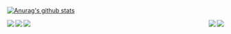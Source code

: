[![Anurag's github stats](https://github-readme-stats.vercel.app/api?username=Weltolk&show_icons=true&theme=github_dark&include_all_commits=true)](https://github.com/Weltolk)

<a href="https://github.com/Weltolk/Tool">
  <img align="left" src="https://github-readme-stats.vercel.app/api/pin/?username=Weltolk&repo=Tool&show_owner=true&theme=github_dark" />
</a>

<a href="https://github.com/Weltolk/R3nzSkin_tool">
  <img align="right" src="https://github-readme-stats.vercel.app/api/pin/?username=Weltolk&repo=R3nzSkin_tool&show_owner=true&theme=github_dark" />
</a>

<a href="https://github.com/Weltolk/weltolk_backup_qq">
  <img align="left" src="https://github-readme-stats.vercel.app/api/pin/?username=Weltolk&repo=weltolk_backup_qq&show_owner=true&theme=github_dark" />
</a>

<a href="https://github.com/Weltolk/weltolk_sign_qq">
  <img align="right" src="https://github-readme-stats.vercel.app/api/pin/?username=Weltolk&repo=weltolk_sign_qq&show_owner=true&theme=github_dark" />
</a>

<a href="https://github.com/Weltolk">
  <img align="left" src="https://github-readme-stats.vercel.app/api/top-langs/?username=Weltolk&theme=github_dark&layout=compact" />
</a>

<!--
**Weltolk/Weltolk** is a ✨ _special_ ✨ repository because its `README.md` (this file) appears on your GitHub profile.

Here are some ideas to get you started:

- 🔭 I’m currently working on ...
- 🌱 I’m currently learning ...
- 👯 I’m looking to collaborate on ...
- 🤔 I’m looking for help with ...
- 💬 Ask me about ...
- 📫 How to reach me: ...
- 😄 Pronouns: ...
- ⚡ Fun fact: ...
-->
